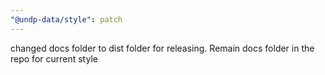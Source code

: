 ```yaml
---
"@undp-data/style": patch
---
```


changed docs folder to dist folder for releasing. Remain docs folder in the repo for current style
